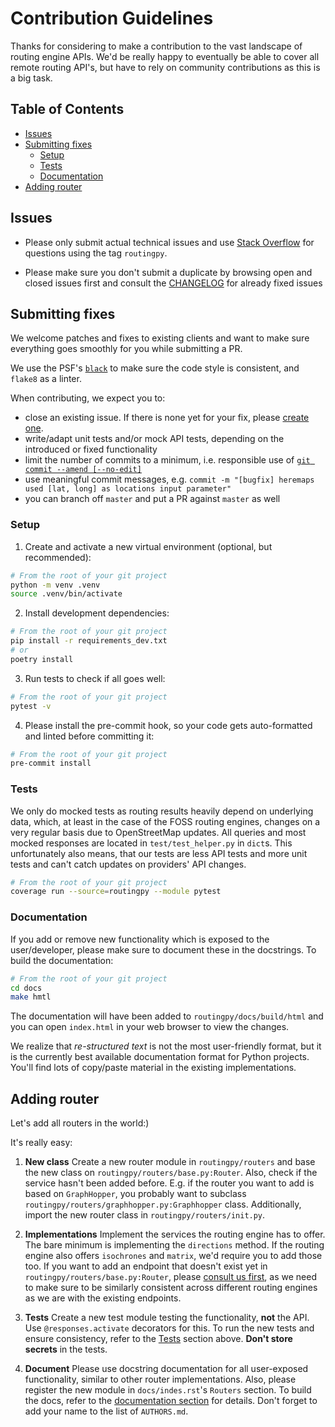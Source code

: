 # Contribution Guidelines

Thanks for considering to make a contribution to the vast landscape of routing engine APIs. We'd be really happy to
eventually be able to cover all remote routing API's, but have to rely on community contributions as this is a big task.

## Table of Contents

<!-- TOC depthFrom:1 depthTo:6 withLinks:1 updateOnSave:0 orderedList:0 -->

- [Issues](#issues)
- [Submitting fixes](#submitting-fixes)
	- [Setup](#setup)
	- [Tests](#tests)
	- [Documentation](#documentation)
- [Adding router](#adding-router)

<!-- /TOC -->

## Issues

- Please only submit actual technical issues and use [Stack Overflow](stackoverflow.com/) for questions using the tag `routingpy`.

- Please make sure you don't submit a duplicate by browsing open and closed issues first and consult the [CHANGELOG](https://github.com/gis-ops/routingpy/blob/master/CHANGELOG.md) for already fixed issues

## Submitting fixes

We welcome patches and fixes to existing clients and want to make sure everything goes smoothly for you while submitting a PR.

We use the PSF's [`black`](https://github.com/psf/black) to make sure the code style is consistent, and `flake8` as a linter. 

When contributing, we expect you to:

- close an existing issue. If there is none yet for your fix, please [create one](https://github.com/gis-ops/routingpy/issues/new).
- write/adapt unit tests and/or mock API tests, depending on the introduced or fixed functionality
- limit the number of commits to a minimum, i.e. responsible use of [`git commit --amend [--no-edit]`](https://www.atlassian.com/git/tutorials/rewriting-history#git-commit--amend)
- use meaningful commit messages, e.g. `commit -m "[bugfix] heremaps used [lat, long] as locations input parameter"`
- you can branch off `master` and put a PR against `master` as well

### Setup

1. Create and activate a new virtual environment (optional, but recommended):
```bash
# From the root of your git project
python -m venv .venv
source .venv/bin/activate
```

2. Install development dependencies:
```bash
# From the root of your git project
pip install -r requirements_dev.txt
# or
poetry install
```

3. Run tests to check if all goes well:
```bash
# From the root of your git project
pytest -v
```

4. Please install the pre-commit hook, so your code gets auto-formatted and linted before committing it:
```bash
# From the root of your git project
pre-commit install
```

### Tests

We only do mocked tests as routing results heavily depend on underlying data, which, at least in the case of the FOSS routing
engines, changes on a very regular basis due to OpenStreetMap updates. All queries and most mocked responses are located in
`test/test_helper.py` in `dict`s. This unfortunately also means, that our tests are less API tests and more unit tests and can't catch
updates on providers' API changes.

```bash
# From the root of your git project
coverage run --source=routingpy --module pytest
```

### Documentation

If you add or remove new functionality which is exposed to the user/developer, please make sure to document these in the
docstrings. To build the documentation:

```bash
# From the root of your git project
cd docs
make hmtl
```

The documentation will have been added to `routingpy/docs/build/html` and you can open `index.html` in your web browser to view
the changes. 

We realize that *re-structured text* is not the most user-friendly format, but it is the currently best available
documentation format for Python projects. You'll find lots of copy/paste material in the existing implementations.

## Adding router

Let's add all routers in the world:)

It's really easy:

1. **New class** Create a new router module in `routingpy/routers` and base the new class on `routingpy/routers/base.py:Router`.
Also, check if the service hasn't been added before. E.g. if the router
you want to add is based on `GraphHopper`, you probably want to subclass `routingpy/routers/graphhopper.py:Graphhopper` class.
Additionally, import the new router class in `routingpy/routers/init.py`.

2. **Implementations** Implement the services the routing engine has to offer. The bare minimum is implementing the `directions` method.
If the routing engine also offers `isochrones` and `matrix`, we'd require you to add those too. If you want to add an
endpoint that doesn't exist yet in `routingpy/routers/base.py:Router`, please [consult us first](mailto:enquiry@gis-ops.com?subject=contributing%20to%20routingpy), as we need to make sure
to be similarly consistent across different routing engines as we are with the existing endpoints.

3. **Tests** Create a new test module testing the functionality, **not** the API.
Use `@responses.activate` decorators for this.
To run the new tests and ensure consistency, refer to the [Tests](#tests) section above. **Don't store secrets** in the tests.

4. **Document** Please use docstring documentation for all user-exposed functionality, similar to other router implementations.
 Also, please register the new module in `docs/indes.rst`'s `Routers` section. To build the docs, refer to the
 [documentation section](#documentation) for details. Don't forget to add your name to the list of `AUTHORS.md`.
